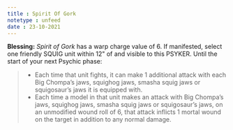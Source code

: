 ```yaml
---
title : Spirit Of Gork
notetype : unfeed
date : 23-10-2021
---
```


**Blessing:** _Spirit of Gork_ has a warp charge value of 6. If manifested, select one friendly SQUIG unit within 12" of and visible to this PSYKER. Until the start of your next Psychic phase:  

> -   Each time that unit fights, it can make 1 additional attack with each Big Chompa’s jaws, squighog jaws, smasha squig jaws or squigosaur’s jaws it is equipped with.
> -   Each time a model in that unit makes an attack with Big Chompa’s jaws, squighog jaws, smasha squig jaws or squigosaur’s jaws, on an unmodified wound roll of 6, that attack inflicts 1 mortal wound on the target in addition to any normal damage.